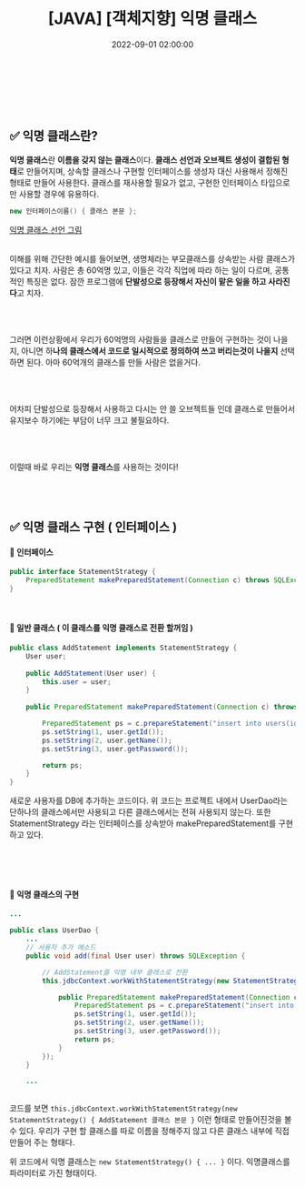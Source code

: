 ﻿---
permalink: /2022-09-01-익명 클래스/
published: true
title: "[JAVA] [객체지향] 익명 클래스 "
date: 2022-09-01 02:00:00
toc: true
toc_sticky: true
toc_label: "객체지향 한방에 정리하기"
categories:
- 객체지향
tags:
- JAVA
- 객체지향
- 객체지향 한방에 정리하기
- 익명 클래스
---

<br><br><br>

## ✅ 익명 클래스란?

**익명 클래스**란 **이름을 갖지 않는 클래스**이다. **클래스 선언과 오브젝트 생성이 결합된 형태**로 만들어지며, 상속할 클래스나 구현할 인터페이스를 생성자 대신 사용해서 정해진 형태로 만들어 사용한다. 클래스를 재사용할 필요가 없고, 구현한 인터페이스 타입으로만 사용할 경우에 유용하다.
```java
new 인터페이스이름() { 클래스 본문 };
```

[익명 클래스 선언 그림](https://h2de6n.tistory.com/8)
<br><br>

이해를 위해 간단한 예시를 들어보면, 생명체라는 부모클래스를 상속받는 사람 클래스가 있다고 치자. 사람은 총 60억명 있고, 이들은 각각 직업에 따라 하는 일이 다르며, 공통적인 특징은 없다. 잠깐 프로그램에 **단발성으로 등장해서 자신이 맡은 일을 하고 사라진다**고 치자.

<br><br>

그러면 이런상황에서 우리가 60억명의 사람들을 클래스로 만들어 구현하는 것이 나을지, 아니면 하**나의 클래스에서 코드로 일시적으로 정의하여 쓰고 버리는것이 나을지** 선택하면 된다. 아마 60억개의 클래스를 만들 사람은 없을거다. 

<br><br>

어차피 단발성으로 등장해서 사용하고 다시는 안 쓸 오브젝트들 인데 클래스로 만들어서 유지보수 하기에는 부담이 너무 크고 불필요하다.

<br><br>

이럴때 바로 우리는 **익명 클래스**를 사용하는 것이다!
<br><br><Br><br>

## ✅ 익명 클래스 구현 ( 인터페이스 )

#### 📌 인터페이스
```java
public interface StatementStrategy {
	PreparedStatement makePreparedStatement(Connection c) throws SQLException;
}
```
<br>

#### 📌 일반 클래스 ( 이 클래스를 익명 클래스로 전환 할꺼임 ) 
```java
public class AddStatement implements StatementStrategy {
	User user;
	
	public AddStatement(User user) {
		this.user = user;
	}
	
	public PreparedStatement makePreparedStatement(Connection c) throws SQLException {

		PreparedStatement ps = c.prepareStatement("insert into users(id,name,password) values(?,?,?)");
		ps.setString(1, user.getId());
		ps.setString(2, user.getName());
		ps.setString(3, user.getPassword());

		return ps;
	}
}
```

새로운 사용자를 DB에 추가하는 코드이다. 위 코드는 프로젝트 내에서 UserDao라는 단하나의 클래스에서만 사용되고 다른 클래스에서는 전혀 사용되지 않는다. 또한 StatementStrategy 라는 인터페이스를 상속받아 makePreparedStatement를 구현하고 있다.

<br><br><br>

#### 📌 익명 클래스의 구현

```java
...

public class UserDao {
	...
	// 사용자 추가 메소드
	public void add(final User user) throws SQLException {

		// AddStatement를 익명 내부 클래스로 전환
		this.jdbcContext.workWithStatementStrategy(new StatementStrategy() {

			public PreparedStatement makePreparedStatement(Connection c) throws SQLException {
				PreparedStatement ps = c.prepareStatement("insert into users(id, name, password) values(?,?,?)");
				ps.setString(1, user.getId());
				ps.setString(2, user.getName());
				ps.setString(3, user.getPassword());
				return ps;
			}
		});
	}

	...
	
```

코드를 보면  ``` this.jdbcContext.workWithStatementStrategy(new StatementStrategy() { AddStatement 클래스 본문 } ``` 이런 형태로 만들어진것을 볼 수 있다. 우리가 구현 할 클래스를 따로 이름을 정해주지 않고 다른 클래스 내부에 직접 만들어 주는 형태다.

위 코드에서 익명 클래스는 ```new StatementStrategy() { ... }``` 이다. 익명클래스를 파라미터로 가진 형태이다. 

<br><br><br>


